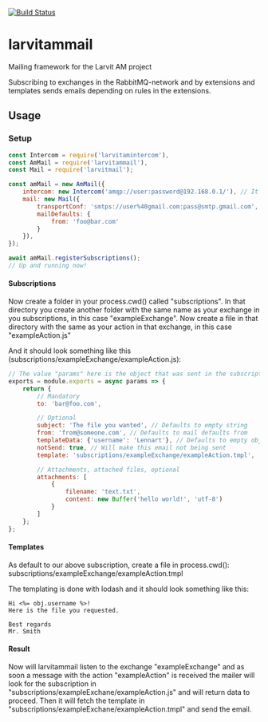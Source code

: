 [![Build Status](https://github.com/larvit/larvitammail/actions/workflows/ci.yml/badge.svg)](https://github.com/larvit/larvitammail/actions)

# larvitammail

Mailing framework for the Larvit AM project

Subscribing to exchanges in the RabbitMQ-network and by extensions and templates
sends emails depending on rules in the extensions.

## Usage

### Setup

```javascript
const Intercom = require('larvitamintercom'),
const AmMail = require('larvitammail'),
const Mail = require('larvitmail');

const amMail = new AmMail({
	intercom: new Intercom('amqp://user:password@192.168.0.1/'), // It is important this is a standalone intercom instance!
	mail: new Mail({
		transportConf: 'smtps://user%40gmail.com:pass@smtp.gmail.com',
		mailDefaults: {
			from: 'foo@bar.com'
		}
	}),
});

await amMail.registerSubscriptions();
// Up and running now!
```

#### Subscriptions

Now create a folder in your process.cwd() called "subscriptions".
In that directory you create another folder with the same name as your exchange in you subscriptions,
in this case "exampleExchange". Now create a file in that directory with the same as your action in that exchange, in this case "exampleAction.js"

And it should look something like this (subscriptions/exampleExchange/exampleAction.js):

```javascript
// The value "params" here is the object that was sent in the subscriptions message.
exports = module.exports = async params => {
	return {
		// Mandatory
		to: 'bar@foo.com',

		// Optional
		subject: 'The file you wanted', // Defaults to empty string
		from: 'from@someone.com', // Defaults to mail defaults from
		templateData: {'username': 'Lennart'}, // Defaults to empty object. This is the data that will be sent to the email template.
		notSend: true, // Will make this email not being sent
		template: 'subscriptions/exampleExchange/exampleAction.tmpl',	// Defaults to the same as this file, but tmpl instead of js as file ending

		// Attachments, attached files, optional
		attachments: [
			{
				filename: 'text.txt',
				content: new Buffer('hello world!', 'utf-8')
			}
		]
	};
};
```

#### Templates

As default to our above subscription, create a file in process.cwd(): subscriptions/exampleExchange/exampleAction.tmpl

The templating is done with lodash and it should look something like this:

```
Hi <%= obj.username %>!
Here is the file you requested.

Best regards
Mr. Smith
```

#### Result

Now will larvitammail listen to the exchange "exampleExchange" and as soon a message with the action "exampleAction" is received the mailer will look for the subscription in "subscriptions/exampleExchane/exampleAction.js" and will return data to proceed. Then it will fetch the template in "subscriptions/exampleExchane/exampleAction.tmpl" and send the email.
